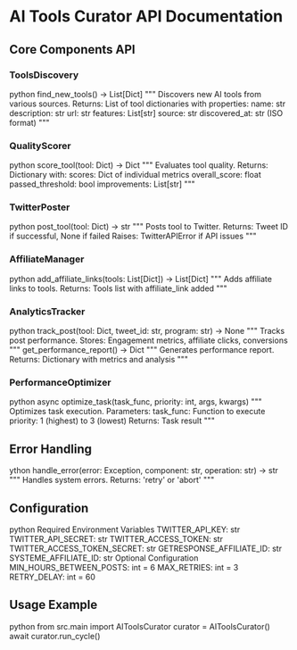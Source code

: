 # AI Tools Curator API Documentation

## Core Components API

### ToolsDiscovery
python
find_new_tools() -> List[Dict]
"""
Discovers new AI tools from various sources.
Returns: List of tool dictionaries with properties:
name: str
description: str
url: str
features: List[str]
source: str
discovered_at: str (ISO format)
"""

### QualityScorer
python
score_tool(tool: Dict) -> Dict
"""
Evaluates tool quality.
Returns: Dictionary with:
scores: Dict of individual metrics
overall_score: float
passed_threshold: bool
improvements: List[str]
"""

### TwitterPoster
python
post_tool(tool: Dict) -> str
"""
Posts tool to Twitter.
Returns: Tweet ID if successful, None if failed
Raises: TwitterAPIError if API issues
"""

### AffiliateManager
python
add_affiliate_links(tools: List[Dict]) -> List[Dict]
"""
Adds affiliate links to tools.
Returns: Tools list with affiliate_link added
"""

### AnalyticsTracker
python
track_post(tool: Dict, tweet_id: str, program: str) -> None
"""
Tracks post performance.
Stores: Engagement metrics, affiliate clicks, conversions
"""
get_performance_report() -> Dict
"""
Generates performance report.
Returns: Dictionary with metrics and analysis
"""

### PerformanceOptimizer
python
async optimize_task(task_func, priority: int, args, kwargs)
"""
Optimizes task execution.
Parameters:
task_func: Function to execute
priority: 1 (highest) to 3 (lowest)
Returns: Task result
"""

## Error Handling
ython
handle_error(error: Exception, component: str, operation: str) -> str
"""
Handles system errors.
Returns: 'retry' or 'abort'
"""

## Configuration
python
Required Environment Variables
TWITTER_API_KEY: str
TWITTER_API_SECRET: str
TWITTER_ACCESS_TOKEN: str
TWITTER_ACCESS_TOKEN_SECRET: str
GETRESPONSE_AFFILIATE_ID: str
SYSTEME_AFFILIATE_ID: str
Optional Configuration
MIN_HOURS_BETWEEN_POSTS: int = 6
MAX_RETRIES: int = 3
RETRY_DELAY: int = 60

## Usage Example
python
from src.main import AIToolsCurator
curator = AIToolsCurator()
await curator.run_cycle()
